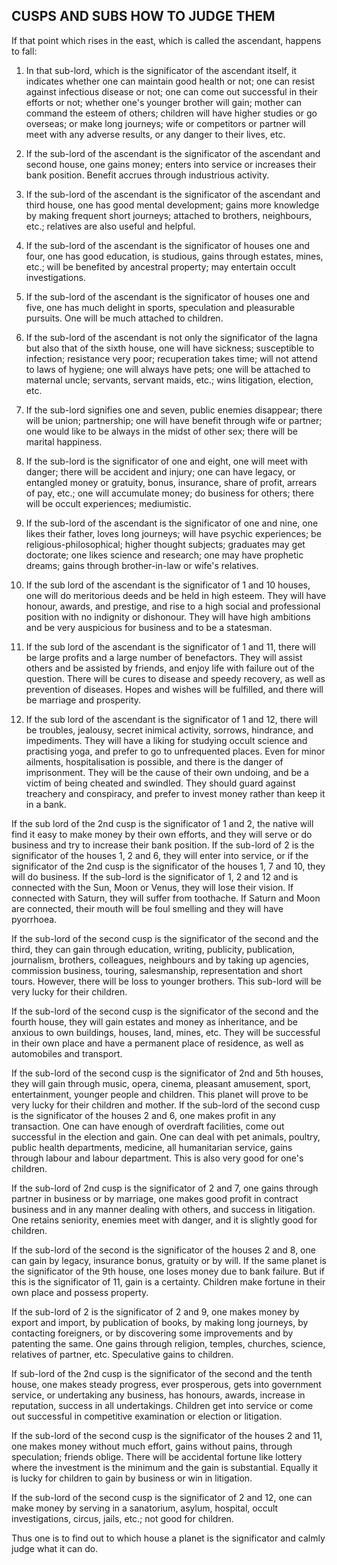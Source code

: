 ## CUSPS AND SUBS HOW TO JUDGE THEM

If that point which rises in the east, which is called the ascendant, happens to fall:

1. In that sub-lord, which is the significator of the ascendant itself, it indicates whether one can maintain good health or not; one can resist against infectious disease or not; one can come out successful in their efforts or not; whether one's younger brother will gain; mother can command the esteem of others; children will have higher studies or go overseas; or make long journeys; wife or competitors or partner will meet with any adverse results, or any danger to their lives, etc.

2. If the sub-lord of the ascendant is the significator of the ascendant and second house, one gains money; enters into service or increases their bank position. Benefit accrues through industrious activity.

3. If the sub-lord of the ascendant is the significator of the ascendant and third house, one has good mental development; gains more knowledge by making frequent short journeys; attached to brothers, neighbours, etc.; relatives are also useful and helpful.

4. If the sub-lord of the ascendant is the significator of houses one and four, one has good education, is studious, gains through estates, mines, etc.; will be benefited by ancestral property; may entertain occult investigations.

5. If the sub-lord of the ascendant is the significator of houses one and five, one has much delight in sports, speculation and pleasurable pursuits. One will be much attached to children.

6. If the sub-lord of the ascendant is not only the significator of the lagna but also that of the sixth house, one will have sickness; susceptible to infection; resistance very poor; recuperation takes time; will not attend to laws of hygiene; one will always have pets; one will be attached to maternal uncle; servants, servant maids, etc.; wins litigation, election, etc.

7. If the sub-lord signifies one and seven, public enemies disappear; there will be union; partnership; one will have benefit through wife or partner; one would like to be always in the midst of other sex; there will be marital happiness.

8. If the sub-lord is the significator of one and eight, one will meet with danger; there will be accident and injury; one can have legacy, or entangled money or gratuity, bonus, insurance, share of profit, arrears of pay, etc.; one will accumulate money; do business for others; there will be occult experiences; mediumistic.

9. If the sub-lord of the ascendant is the significator of one and nine, one likes their father, loves long journeys; will have psychic experiences; be religious-philosophical; higher thought subjects; graduates may get doctorate; one likes science and research; one may have prophetic dreams; gains through brother-in-law or wife's relatives.

10. If the sub lord of the ascendant is the significator of 1 and 10 houses, one will do meritorious deeds and be held in high esteem. They will have honour, awards, and prestige, and rise to a high social and professional position with no indignity or dishonour. They will have high ambitions and be very auspicious for business and to be a statesman.

11. If the sub lord of the ascendant is the significator of 1 and 11, there will be large profits and a large number of benefactors. They will assist others and be assisted by friends, and enjoy life with failure out of the question. There will be cures to disease and speedy recovery, as well as prevention of diseases. Hopes and wishes will be fulfilled, and there will be marriage and prosperity.

12. If the sub lord of the ascendant is the significator of 1 and 12, there will be troubles, jealousy, secret inimical activity, sorrows, hindrance, and impediments. They will have a liking for studying occult science and practising yoga, and prefer to go to unfrequented places. Even for minor ailments, hospitalisation is possible, and there is the danger of imprisonment. They will be the cause of their own undoing, and be a victim of being cheated and swindled. They should guard against treachery and conspiracy, and prefer to invest money rather than keep it in a bank.

If the sub lord of the 2nd cusp is the significator of 1 and 2, the native will find it easy to make money by their own efforts, and they will serve or do business and try to increase their bank position. If the sub-lord of 2 is the significator of the houses 1, 2 and 6, they will enter into service, or if the significator of the 2nd cusp is the significator of the houses 1, 7 and 10, they will do business. If the sub-lord is the significator of 1, 2 and 12 and is connected with the Sun, Moon or Venus, they will lose their vision. If connected with Saturn, they will suffer from toothache. If Saturn and Moon are connected, their mouth will be foul smelling and they will have pyorrhoea.

If the sub-lord of the second cusp is the significator of the second and the third, they can gain through education, writing, publicity, publication, journalism, brothers, colleagues, neighbours and by taking up agencies, commission business, touring, salesmanship, representation and short tours. However, there will be loss to younger brothers. This sub-lord will be very lucky for their children.

If the sub-lord of the second cusp is the significator of the second and the fourth house, they will gain estates and money as inheritance, and be anxious to own buildings, houses, land, mines, etc. They will be successful in their own place and have a permanent place of residence, as well as automobiles and transport.

If the sub-lord of the second cusp is the significator of 2nd and 5th houses, they will gain through music, opera, cinema, pleasant amusement, sport, entertainment, younger people and children. This planet will prove to be very lucky for their children and mother.
If the sub-lord of the second cusp is the significator of the houses 2 and 6, one makes profit in any transaction. One can have enough of overdraft facilities, come out successful in the election and gain. One can deal with pet animals, poultry, public health departments, medicine, all humanitarian service, gains through labour and labour department. This is also very good for one's children.

If the sub-lord of 2nd cusp is the significator of 2 and 7, one gains through partner in business or by marriage, one makes good profit in contract business and in any manner dealing with others, and success in litigation. One retains seniority, enemies meet with danger, and it is slightly good for children.

If the sub-lord of the second is the significator of the houses 2 and 8, one can gain by legacy, insurance bonus, gratuity or by will. If the same planet is the significator of the 9th house, one loses money due to bank failure. But if this is the significator of 11, gain is a certainty. Children make fortune in their own place and possess property.

If the sub-lord of 2 is the significator of 2 and 9, one makes money by export and import, by publication of books, by making long journeys, by contacting foreigners, or by discovering some improvements and by patenting the same. One gains through religion, temples, churches, science, relatives of partner, etc. Speculative gains to children.

If sub-lord of the 2nd cusp is the significator of the second and the tenth house, one makes steady progress, ever prosperous, gets into government service, or undertaking any business, has honours, awards, increase in reputation, success in all undertakings. Children get into service or come out successful in competitive examination or election or litigation.

If the sub-lord of the second cusp is the significator of the houses 2 and 11, one makes money without much effort, gains without pains, through speculation; friends oblige. There will be accidental fortune like lottery where the investment is the minimum and the gain is substantial. Equally it is lucky for children to gain by business or win in litigation.

If the sub-lord of the second cusp is the significator of 2 and 12, one can make money by serving in a sanatorium, asylum, hospital, occult investigations, circus, jails, etc.; not good for children. 

Thus one is to find out to which house a planet is the significator and calmly judge what it can do.